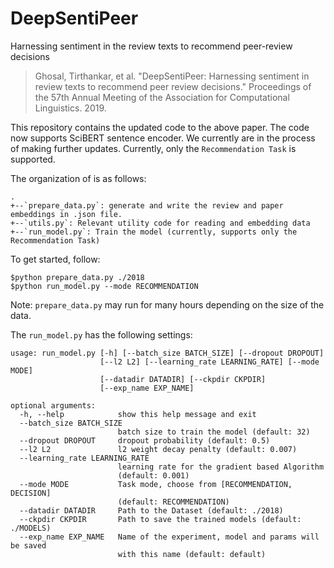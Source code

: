 # DeepSentiPeer
Harnessing sentiment in the review texts to recommend peer-review decisions
> Ghosal, Tirthankar, et al. "DeepSentiPeer: Harnessing sentiment in review texts to recommend peer review decisions." Proceedings of the 57th Annual Meeting of the Association for Computational Linguistics. 2019.

This repository contains the updated code to the above paper. The code now supports SciBERT sentence encoder. We currently are in the process of making further updates. Currently, only the `Recommendation Task` is supported.

The organization of is as follows:
```
.
+--`prepare_data.py`: generate and write the review and paper embeddings in .json file.
+--`utils.py`: Relevant utility code for reading and embedding data
+--`run_model.py`: Train the model (currently, supports only the Recommendation Task)
```

To get started, follow:
```
$python prepare_data.py ./2018
$python run_model.py --mode RECOMMENDATION
```

Note: `prepare_data.py` may run for many hours depending on the size of the data.

The `run_model.py` has the following settings:

```
usage: run_model.py [-h] [--batch_size BATCH_SIZE] [--dropout DROPOUT]
                    [--l2 L2] [--learning_rate LEARNING_RATE] [--mode MODE]
                    [--datadir DATADIR] [--ckpdir CKPDIR]
                    [--exp_name EXP_NAME]

optional arguments:
  -h, --help            show this help message and exit
  --batch_size BATCH_SIZE
                        batch size to train the model (default: 32)
  --dropout DROPOUT     dropout probability (default: 0.5)
  --l2 L2               l2 weight decay penalty (default: 0.007)
  --learning_rate LEARNING_RATE
                        learning rate for the gradient based Algorithm
                        (default: 0.001)
  --mode MODE           Task mode, choose from [RECOMMENDATION, DECISION]
                        (default: RECOMMENDATION)
  --datadir DATADIR     Path to the Dataset (default: ./2018)
  --ckpdir CKPDIR       Path to save the trained models (default: ./MODELS)
  --exp_name EXP_NAME   Name of the experiment, model and params will be saved
                        with this name (default: default)
```